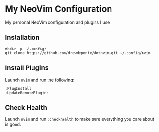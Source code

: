 # My NeoVim Configuration

My personal NeoVim configuration and plugins I use

## Installation

```
mkdir -p ~/.config/
git clone https://github.com/drewdeponte/dotnvim.git ~/.config/nvim
```

## Install Plugins

Launch `nvim` and run the following:

```
:PlugInstall
:UpdateRemotePlugins
```

## Check Health

Launch `nvim` and run `:checkhealth` to make sure everything you care about is
good.

